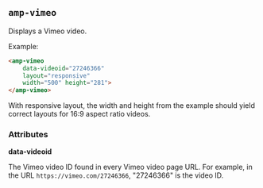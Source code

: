 <!---
Copyright 2015 The AMP HTML Authors. All Rights Reserved.

Licensed under the Apache License, Version 2.0 (the "License");
you may not use this file except in compliance with the License.
You may obtain a copy of the License at

      http://www.apache.org/licenses/LICENSE-2.0

Unless required by applicable law or agreed to in writing, software
distributed under the License is distributed on an "AS-IS" BASIS,
WITHOUT WARRANTIES OR CONDITIONS OF ANY KIND, either express or implied.
See the License for the specific language governing permissions and
limitations under the License.
-->

## <a name="amp-vimeo"></a> `amp-vimeo`

Displays a Vimeo video.

Example:
```html
<amp-vimeo
    data-videoid="27246366"
    layout="responsive"
    width="500" height="281">
</amp-vimeo>
```

With responsive layout, the width and height from the example should yield correct layouts for 16:9 aspect ratio videos.

### Attributes

**data-videoid**

The Vimeo video ID found in every Vimeo video page URL. For example, in the URL `https://vimeo.com/27246366`, "27246366" is the video ID.
